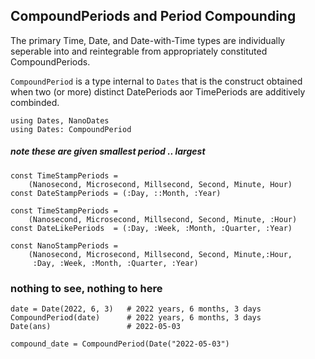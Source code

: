 ## CompoundPeriods and Period Compounding

The primary Time, Date, and Date-with-Time types are
individually seperable into and reintegrable from
appropriately constituted CompoundPeriods.

`CompoundPeriod` is a type internal to `Dates` that
is the construct obtained when two (or more)
distinct DatePeriods aor TimePeriods are
additively combinded.

```
using Dates, NanoDates
using Dates: CompoundPeriod
```
##### note these are given smallest period .. largest
```
const TimeStampPeriods = 
    (Nanosecond, Microsecond, Millsecond, Second, Minute, Hour)
const DateStampPeriods = (:Day, ::Month, :Year)

const TimeStampPeriods = 
    (Nanosecond, Microsecond, Millsecond, Second, Minute, :Hour)
const DateLikePeriods  = (:Day, :Week, :Month, :Quarter, :Year)

const NanoStampPeriods =
    (Nanosecond, Microsecond, Millsecond, Second, Minute,:Hour,
     :Day, :Week, :Month, :Quarter, :Year)
```
### nothing to see, nothing to here
```
date = Date(2022, 6, 3)   # 2022 years, 6 months, 3 days  
CompoundPeriod(date)      # 2022 years, 6 months, 3 days
Date(ans)                 # 2022-05-03

compound_date = CompoundPeriod(Date("2022-05-03")
```
